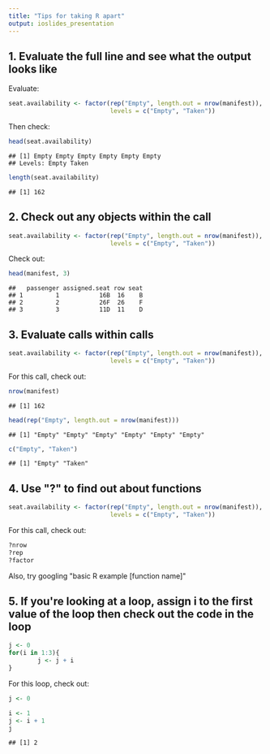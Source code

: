 ```yaml
---
title: "Tips for taking R apart"
output: ioslides_presentation
---
```


## 1. Evaluate the full line and see what the output looks like



Evaluate: 


```r
seat.availability <- factor(rep("Empty", length.out = nrow(manifest)),
                            levels = c("Empty", "Taken"))
```

Then check:


```r
head(seat.availability)
```

```
## [1] Empty Empty Empty Empty Empty Empty
## Levels: Empty Taken
```

```r
length(seat.availability)
```

```
## [1] 162
```

## 2. Check out any objects within the call


```r
seat.availability <- factor(rep("Empty", length.out = nrow(manifest)),
                            levels = c("Empty", "Taken"))
```

Check out: 


```r
head(manifest, 3)
```

```
##   passenger assigned.seat row seat
## 1         1           16B  16    B
## 2         2           26F  26    F
## 3         3           11D  11    D
```

## 3. Evaluate calls within calls


```r
seat.availability <- factor(rep("Empty", length.out = nrow(manifest)),
                            levels = c("Empty", "Taken"))
```

For this call, check out:

```r
nrow(manifest)
```

```
## [1] 162
```

```r
head(rep("Empty", length.out = nrow(manifest)))
```

```
## [1] "Empty" "Empty" "Empty" "Empty" "Empty" "Empty"
```

```r
c("Empty", "Taken")
```

```
## [1] "Empty" "Taken"
```

## 4. Use "?" to find out about functions


```r
seat.availability <- factor(rep("Empty", length.out = nrow(manifest)),
                            levels = c("Empty", "Taken"))
```

For this call, check out:

```r
?nrow
?rep
?factor
```

Also, try googling "basic R example [function name]"

## 5. If you're looking at a loop, assign i to the first value of the loop then check out the code in the loop


```r
j <- 0
for(i in 1:3){
        j <- j + i
}
```

For this loop, check out:

```r
j <- 0

i <- 1
j <- i + 1
j
```

```
## [1] 2
```
